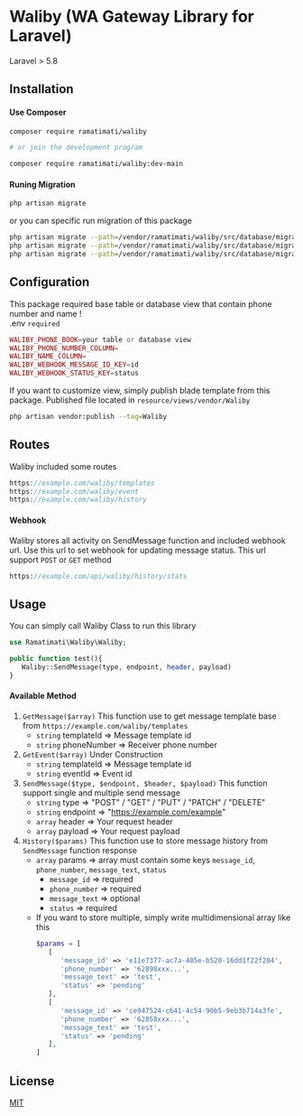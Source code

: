 # Waliby (WA Gateway Library for Laravel)

Laravel > 5.8

## Installation

#### Use Composer

```bash
composer require ramatimati/waliby

# or join the development program

composer require ramatimati/waliby:dev-main
```

#### Runing Migration
```bash 
php artisan migrate
```
or you can specific run migration of this package
``` bash
php artisan migrate --path=/vendor/ramatimati/waliby/src/database/migrations/2024_08_17_105403_create_message_templates_table.php
php artisan migrate --path=/vendor/ramatimati/waliby/src/database/migrations/2024_08_17_105510_create_message_histories_table.php
php artisan migrate --path=/vendor/ramatimati/waliby/src/database/migrations/2024_08_17_105515_create_events_table.php
```

## Configuration
This package required base table or database view that contain phone number and name !\
.env `required`
```php
WALIBY_PHONE_BOOK=your table or database view
WALIBY_PHONE_NUMBER_COLUMN=
WALIBY_NAME_COLUMN=
WALIBY_WEBHOOK_MESSAGE_ID_KEY=id
WALIBY_WEBHOOK_STATUS_KEY=status
```

If you want to customize view, simply publish blade template from this package. Published file located in `resource/views/vendor/Waliby`
```bash
php artisan vendor:publish --tag=Waliby
```

## Routes

Waliby included some routes

```php
https://example.com/waliby/templates
https://example.com/waliby/event
https://example.com/waliby/history
```

#### Webhook
Waliby stores all activity on SendMessage function and included webhook url. Use this url to set webhook for updating message status. This url support `POST` or `GET` method
```php
https://example.com/api/waliby/history/stats
```

## Usage

You can simply call Waliby Class to run this library

```php
use Ramatimati\Waliby\Waliby;

public function test(){
   Waliby::SendMessage(type, endpoint, header, payload)
}
```

#### Available Method
1. `GetMessage($array)`
This function use to get message template base from `https://example.com/waliby/templates`
   - `string` templateId => Message template id
   - `string` phoneNumber => Receiver phone number
2. `GetEvent($array)`
Under Construction
   - `string` templateId => Message template id
   - `string` eventId => Event id
3. `SendMessage($type, $endpoint, $header, $payload)` 
This function support single and multiple send message
   - `string` type => "POST" / "GET" / "PUT" / "PATCH" / "DELETE"
   - `string` endpoint => "https://example.com/example"
   - `array` header => Your request header
   - `array` payload => Your request payload 
4. `History($params)`
This function use to store message history from `SendMessage` function response
   - `array` params => array must contain some keys `message_id`, `phone_number`, `message_text`, `status`
      - `message_id` => required
      - `phone_number` => required
      - `message_text` => optional
      - `status` => required
   - If you want to store multiple, simply write multidimensional array like this
      ```php
      $params = [
         [
            'message_id' => 'e11e7377-ac7a-405e-b520-16dd1f22f204',
            'phone_number' => '62898xxx...',
            'message_text' => 'test',
            'status' => 'pending'
         ],
         [
            'message_id' => 'ce947524-c641-4c54-90b5-9eb3b714a3fe',
            'phone_number' => '62858xxx...',
            'message_text' => 'test',
            'status' => 'pending'
         ],
      ]
      ```


## License

[MIT](license)

